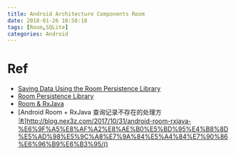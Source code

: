 ```yaml
---
title: Android Architecture Components Room
date: 2018-01-26 16:58:18
tags: [Room,SQLite]
categories: Android
---
```


<!-- more -->

# Ref

* [Saving Data Using the Room Persistence Library](https://developer.android.com/training/data-storage/room/index.html)
* [Room Persistence Library](https://developer.android.com/topic/libraries/architecture/room.html)
* [Room & RxJava](https://medium.com/google-developers/room-rxjava-acb0cd4f3757)
* [Android Room + RxJava 查询记录不存在的处理方法]http://blog.nex3z.com/2017/10/31/android-room-rxjava-%E6%9F%A5%E8%AF%A2%E8%AE%B0%E5%BD%95%E4%B8%8D%E5%AD%98%E5%9C%A8%E7%9A%84%E5%A4%84%E7%90%86%E6%96%B9%E6%B3%95/()